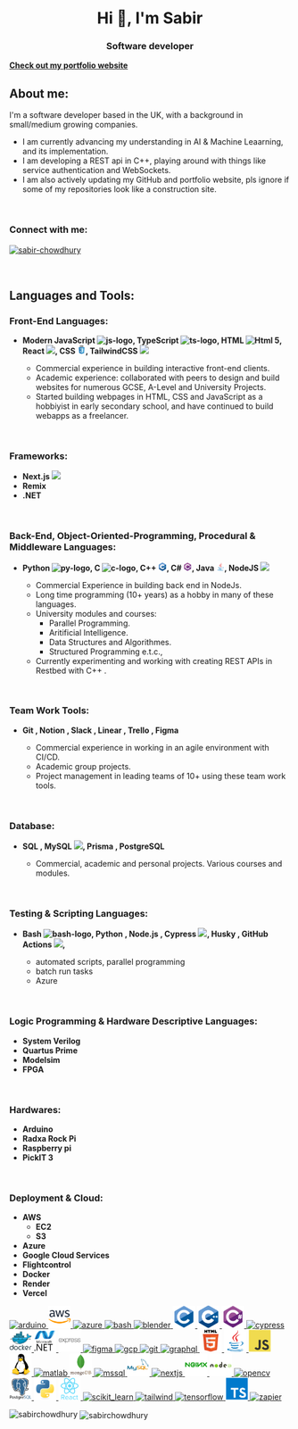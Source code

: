 
<h1 align="center">Hi 👋, I'm Sabir</h1>
<h3 align="center">Software developer</h3>

[**Check out my portfolio website**](https://sabirc.vercel.app/)

<h2 align="left">About me:</h2>  

I'm a software developer based in the UK, with a background in small/medium growing companies.

- I am currently advancing my understanding in AI & Machine Leaarning, and its implementation.
- I am developing a REST api in C++, playing around with things like service authentication and WebSockets.
- I am also actively updating my GitHub and portfolio website, pls ignore if some of my repositories look like a construction site.

<!---
<h2 align="left">About me:</h2>  
My journey into the world of programming began when I was just 12 years old through my older brother, who at the time was studying Computer Science for his GCSE's. I grew up in a family where everything is a competition, and I was adamant that I could create a better game than him. Little did I know that this initial spark of ambition would evolve into a passion for creating applications, games, and even venturing into the realm of robotics. <br><br>

I've recently graduated with a BEng in Computer Systems Engineering (A blend of computer science and electronics) from The University of Bath. I had the opportunity to work full-time as a full stack developer at an exciting startup through my placement year. Working closely with the founder, CTO and senior developers was an invaluable experience that enriched me with a wealth of knowledge and practical skills.  

Subsequently, during my final year, I embarked on a part-time internship as an Investment Analyst at Europe's leading pre-seed investment fund for university startups. This unique opportunity allowed me to explore the business side of the startup world. The knowledge I acquired during this time has propelled me forward on my path to becoming a well-rounded programmer with a keen understanding of business dynamics.  

Currently, I am actively seeking a new employment opportunity that will enable me to continue my career in software development.
-->

<br />
<h3 align="left">Connect with me:</h3>
<p align="left">
<a href="https://linkedin.com/in/sabir-chowdhury" target="blank"><img align="center" src="https://raw.githubusercontent.com/rahuldkjain/github-profile-readme-generator/master/src/images/icons/Social/linked-in-alt.svg" alt="sabir-chowdhury" height="30" width="40" /></a>
</p>

<br />


<h2 align="left">Languages and Tools:</h2>

<h3 align="left">Front-End Languages:</h3>

 
- **Modern JavaScript <img src="https://seeklogo.com/images/J/javascript-logo-8892AEFCAC-seeklogo.com.png" alt="js-logo" width="15"/>,
 TypeScript <img src="https://seeklogo.com/images/T/typescript-logo-B29A3F462D-seeklogo.com.png" alt="ts-logo" width="15"/>,
 HTML <img src="https://cdn-icons-png.flaticon.com/128/5968/5968267.png" alt="Html 5" width="15">,
 React <img src="https://upload.wikimedia.org/wikipedia/commons/thumb/a/a7/React-icon.svg/2300px-React-icon.svg.png" width="15"/>,
 CSS <img width="15" src="https://raw.githubusercontent.com/devicons/devicon/master/icons/css3/css3-original-wordmark.svg" alt="css3">,
 TailwindCSS <img src="https://upload.wikimedia.org/wikipedia/commons/thumb/d/d5/Tailwind_CSS_Logo.svg/2048px-Tailwind_CSS_Logo.svg.png" width="15"/>**

  - Commercial experience in building interactive front-end clients.
  - Academic experience: collaborated with peers to design and build websites for numerous GCSE, A-Level and University Projects.
  - Started building webpages in HTML, CSS and JavaScript as a hobbiyist in early secondary school, and have continued to build webapps as a freelancer.

<br />
<h3 align="left">Frameworks:</h3>

- **Next.js** <img src="https://cdn.worldvectorlogo.com/logos/next-js.svg" width="15"/> 
- **Remix** <img src="https://avatars.githubusercontent.com/u/64235328?s=200&v=4" alt="" width="15"/>
- **.NET** <img src="https://cdn.iconscout.com/icon/free/png-256/free-dotnet-283005.png" alt="" width="15"/>


<br />
<h3 align="left">Back-End, Object-Oriented-Programming, Procedural & Middleware Languages:</h3>

- **Python <img src="https://upload.wikimedia.org/wikipedia/commons/thumb/c/c3/Python-logo-notext.svg/1024px-Python-logo-notext.svg.png" alt="py-logo" width="15"/>,
C <img src="https://upload.wikimedia.org/wikipedia/commons/thumb/1/18/C_Programming_Language.svg/1200px-C_Programming_Language.svg.png" alt="c-logo" width="15"/>,
C++ <img src="https://raw.githubusercontent.com/devicons/devicon/master/icons/cplusplus/cplusplus-original.svg" alt="cpp-logo" width="15"/>,
C# <img src="https://raw.githubusercontent.com/devicons/devicon/master/icons/csharp/csharp-original.svg" alt="csharp-logo" width="15"/>,
Java <img src="https://raw.githubusercontent.com/devicons/devicon/master/icons/java/java-original.svg" alt="java logo" width="15"/>,
NodeJS <img src="https://upload.wikimedia.org/wikipedia/commons/thumb/d/d9/Node.js_logo.svg/2560px-Node.js_logo.svg.png" width="15">**

  - Commercial Experience in building back end in NodeJs.
  - Long time programming (10+ years) as a hobby in many of these languages.
  - University modules and courses:
    - Parallel Programming.
    - Aritificial Intelligence.
    - Data Structures and Algorithmes.
    - Structured Programming e.t.c.,
  - Currently experimenting and working with creating REST APIs in Restbed with C++ .


<br />
<h3 align="left">Team Work Tools:</h3>

- **Git <img src="https://git-scm.com/images/logos/downloads/Git-Icon-1788C.png" alt="" width="15"/>,
Notion <img src="https://upload.wikimedia.org/wikipedia/commons/thumb/e/e9/Notion-logo.svg/2048px-Notion-logo.svg.png" alt="" width="15"/>,
Slack <img src="https://upload.wikimedia.org/wikipedia/commons/thumb/d/d5/Slack_icon_2019.svg/2048px-Slack_icon_2019.svg.png" alt="" width="15"/>,
Linear <img src="https://images.ctfassets.net/9haz2glq4wt0/3pLBZlnZeQuRqYvrzICdup/136e9ac5571abed7811bdf28dae873da/Linear_App_Logo.webp" alt="" width="15"/>,
Trello <img src="https://cdn.icon-icons.com/icons2/3041/PNG/512/trello_logo_icon_189227.png" alt="" width="15"/>,
Figma <img src="https://brandeps.com/logo-download/F/Figma-logo-vector-01.svg" alt="" width="15"/>**

  - Commercial experience in working in an agile environment with CI/CD.
  - Academic group projects.
  - Project management in leading teams of 10+ using these team work tools.


<br />
<h3 align="left">Database:</h3>

- **SQL <img src="https://static-00.iconduck.com/assets.00/sql-database-sql-azure-icon-1955x2048-4pmty46t.png" alt="" width="15"/>,
MySQL <img src="https://cdn.worldvectorlogo.com/logos/mysql-6.svg" width="15"/>,
Prisma <img src="https://cdn.worldvectorlogo.com/logos/prisma-2.svg" alt="" height="15"/>,
PostgreSQL <img src="https://cdn-icons-png.flaticon.com/512/5968/5968342.png" alt="" width="15"/>**

  - Commercial, academic and personal projects. Various courses and modules.


<br />
<h3 align="left">Testing & Scripting Languages:</h3>

- **Bash <img src="https://upload.wikimedia.org/wikipedia/commons/thumb/4/4b/Bash_Logo_Colored.svg/1200px-Bash_Logo_Colored.svg.png" alt="bash-logo" width="15"/>,
Python <img src="https://upload.wikimedia.org/wikipedia/commons/thumb/c/c3/Python-logo-notext.svg/701px-Python-logo-notext.svg.png" alt="" width="15"/>,
Node.js <img src="https://upload.wikimedia.org/wikipedia/commons/thumb/d/d9/Node.js_logo.svg/2560px-Node.js_logo.svg.png" alt="" width="15"/>,
Cypress <img src="https://blog.knoldus.com/wp-content/uploads/2022/04/cypress.png" width="15"/>,
Husky <img src="https://cdn-icons-png.flaticon.com/512/281/281579.png" alt="" width="15"/>,
GitHub Actions <img src="https://avatars.githubusercontent.com/u/44036562?s=280&v=4" width="15"/>,**

  - automated scripts, parallel programming
  - batch run tasks
  - Azure





<br />
<h3 align="left">Logic Programming & Hardware Descriptive Languages:</h3>

- **System Verilog <img src="https://upload.wikimedia.org/wikipedia/en/e/ef/SystemVerilog_logo.png" alt="" width="15"/>**
- **Quartus Prime <img src="https://www.jackenhack.com/wp-content/uploads/2020/01/Quartus_prime_icon.png" alt="" width="15"/>**
- **Modelsim <img src="https://downloadlynet.ir/wp-content/uploads/2020/03/ModelSim.png" alt="" width="15"/>**
- **FPGA <img src="https://icons.veryicon.com/png/o/miscellaneous/2022-complete-collection-of-alibaba-cloud/fpga-2.png" alt="" width="15"/>**


<br />
<h3 align="left">Hardwares:</h3>

- **Arduino <img src="https://static-00.iconduck.com/assets.00/arduino-icon-2048x1397-pmu0lemh.png" alt="" width="15"/>**
- **Radxa Rock Pi <img src="https://dl.radxa.com/media/logo/rockpi1x4.svg" alt="" height="15"/>**
- **Raspberry pi <img src="https://cdn.worldvectorlogo.com/logos/raspberry-pi.svg" alt="" width="15"/>**
- **PickIT 3 <img src="https://sigaris-electronics.eu/wp-content/uploads/2018/09/Microchip_Miniaturka_300x300.jpg" alt="" width="15"/>**


<br />
<h3 align="left">Deployment & Cloud:</h3>

- **AWS <img src="" alt="" width="15"/>**
  - **EC2 <img src="" alt="" width="15"/>** 
  - **S3 <img src="" alt="" width="15"/>**
- **Azure <img src="" alt="" width="15"/>**
- **Google Cloud Services <img src="" alt="" width="15"/>**
- **Flightcontrol <img src="" alt="" width="15"/>**
- **Docker <img src="" alt="" width="15"/>**
- **Render <img src="" alt="" width="15"/>**
- **Vercel <img src="" alt="" width="15"/>**





















<p align="left">
<a href="https://www.arduino.cc/" target="_blank" rel="noreferrer">
<img src="https://cdn.worldvectorlogo.com/logos/arduino-1.svg" alt="arduino" width="40" height="40"/> </a>
<a href="https://aws.amazon.com" target="_blank" rel="noreferrer">
<img src="https://raw.githubusercontent.com/devicons/devicon/master/icons/amazonwebservices/amazonwebservices-original-wordmark.svg" alt="aws" width="40" height="40"/> </a>
<a href="https://azure.microsoft.com/en-in/" target="_blank" rel="noreferrer">
<img src="https://www.vectorlogo.zone/logos/microsoft_azure/microsoft_azure-icon.svg" alt="azure" width="40" height="40"/> </a>
<a href="https://www.gnu.org/software/bash/" target="_blank" rel="noreferrer">
<img src="https://www.vectorlogo.zone/logos/gnu_bash/gnu_bash-icon.svg" alt="bash" width="40" height="40"/> </a>
<a href="https://www.blender.org/" target="_blank" rel="noreferrer"> 
<img src="https://download.blender.org/branding/community/blender_community_badge_white.svg" alt="blender" width="40" height="40"/> </a>
<a href="https://www.cprogramming.com/" target="_blank" rel="noreferrer">
<img src="https://raw.githubusercontent.com/devicons/devicon/master/icons/c/c-original.svg" alt="c" width="40" height="40"/> </a>
<a href="https://www.w3schools.com/cpp/" target="_blank" rel="noreferrer">
<img src="https://raw.githubusercontent.com/devicons/devicon/master/icons/cplusplus/cplusplus-original.svg" alt="cplusplus" width="40" height="40"/> </a>
<a href="https://www.w3schools.com/cs/" target="_blank" rel="noreferrer">
<img src="https://raw.githubusercontent.com/devicons/devicon/master/icons/csharp/csharp-original.svg" alt="csharp" width="40" height="40"/> </a>
<a href="https://www.cypress.io" target="_blank" rel="noreferrer">
<img src="https://raw.githubusercontent.com/simple-icons/simple-icons/6e46ec1fc23b60c8fd0d2f2ff46db82e16dbd75f/icons/cypress.svg" alt="cypress" width="40" height="40"/> </a>
<a href="https://www.docker.com/" target="_blank" rel="noreferrer">
<img src="https://raw.githubusercontent.com/devicons/devicon/master/icons/docker/docker-original-wordmark.svg" alt="docker" width="40" height="40"/> </a>
<a href="https://dotnet.microsoft.com/" target="_blank" rel="noreferrer">
<img src="https://raw.githubusercontent.com/devicons/devicon/master/icons/dot-net/dot-net-original-wordmark.svg" alt="dotnet" width="40" height="40"/> </a>
<a href="https://expressjs.com" target="_blank" rel="noreferrer"> <img src="https://raw.githubusercontent.com/devicons/devicon/master/icons/express/express-original-wordmark.svg" alt="express" width="40" height="40"/> </a> <a href="https://www.figma.com/" target="_blank" rel="noreferrer">
<img src="https://www.vectorlogo.zone/logos/figma/figma-icon.svg" alt="figma" width="40" height="40"/> </a>
<a href="https://cloud.google.com" target="_blank" rel="noreferrer">
<img src="https://www.vectorlogo.zone/logos/google_cloud/google_cloud-icon.svg" alt="gcp" width="40" height="40"/> </a>
<a href="https://git-scm.com/" target="_blank" rel="noreferrer">
<img src="https://www.vectorlogo.zone/logos/git-scm/git-scm-icon.svg" alt="git" width="40" height="40"/> </a>
<a href="https://graphql.org" target="_blank" rel="noreferrer">
<img src="https://www.vectorlogo.zone/logos/graphql/graphql-icon.svg" alt="graphql" width="40" height="40"/> </a>
<a href="https://www.w3.org/html/" target="_blank" rel="noreferrer">
<img src="https://raw.githubusercontent.com/devicons/devicon/master/icons/html5/html5-original-wordmark.svg" alt="html5" width="40" height="40"/> </a>
<a href="https://www.java.com" target="_blank" rel="noreferrer">
<img src="https://raw.githubusercontent.com/devicons/devicon/master/icons/java/java-original.svg" alt="java" width="40" height="40"/> </a>
<a href="https://developer.mozilla.org/en-US/docs/Web/JavaScript" target="_blank" rel="noreferrer">
<img src="https://raw.githubusercontent.com/devicons/devicon/master/icons/javascript/javascript-original.svg" alt="javascript" width="40" height="40"/> </a>
<a href="https://www.linux.org/" target="_blank" rel="noreferrer">
<img src="https://raw.githubusercontent.com/devicons/devicon/master/icons/linux/linux-original.svg" alt="linux" width="40" height="40"/> </a>
<a href="https://www.mathworks.com/" target="_blank" rel="noreferrer">
<img src="https://upload.wikimedia.org/wikipedia/commons/2/21/Matlab_Logo.png" alt="matlab" width="40" height="40"/> </a>
<a href="https://www.mongodb.com/" target="_blank" rel="noreferrer">
<img src="https://raw.githubusercontent.com/devicons/devicon/master/icons/mongodb/mongodb-original-wordmark.svg" alt="mongodb" width="40" height="40"/> </a>
<a href="https://www.microsoft.com/en-us/sql-server" target="_blank" rel="noreferrer">
<img src="https://www.svgrepo.com/show/303229/microsoft-sql-server-logo.svg" alt="mssql" width="40" height="40"/> </a>
<a href="https://www.mysql.com/" target="_blank" rel="noreferrer">
<img src="https://raw.githubusercontent.com/devicons/devicon/master/icons/mysql/mysql-original-wordmark.svg" alt="mysql" width="40" height="40"/> </a>
<a href="https://nextjs.org/" target="_blank" rel="noreferrer">
<img src="https://cdn.worldvectorlogo.com/logos/nextjs-2.svg" alt="nextjs" width="40" height="40"/> </a>
<a href="https://www.nginx.com" target="_blank" rel="noreferrer">
<img src="https://raw.githubusercontent.com/devicons/devicon/master/icons/nginx/nginx-original.svg" alt="nginx" width="40" height="40"/> </a>
<a href="https://nodejs.org" target="_blank" rel="noreferrer">
<img src="https://raw.githubusercontent.com/devicons/devicon/master/icons/nodejs/nodejs-original-wordmark.svg" alt="nodejs" width="40" height="40"/> </a>
<a href="https://opencv.org/" target="_blank" rel="noreferrer">
<img src="https://www.vectorlogo.zone/logos/opencv/opencv-icon.svg" alt="opencv" width="40" height="40"/> </a>
<a href="https://www.postgresql.org" target="_blank" rel="noreferrer">
<img src="https://raw.githubusercontent.com/devicons/devicon/master/icons/postgresql/postgresql-original-wordmark.svg" alt="postgresql" width="40" height="40"/> </a>
<a href="https://www.python.org" target="_blank" rel="noreferrer">
<img src="https://raw.githubusercontent.com/devicons/devicon/master/icons/python/python-original.svg" alt="python" width="40" height="40"/> </a>
<a href="https://reactjs.org/" target="_blank" rel="noreferrer">
<img src="https://raw.githubusercontent.com/devicons/devicon/master/icons/react/react-original-wordmark.svg" alt="react" width="40" height="40"/> </a>
<a href="https://scikit-learn.org/" target="_blank" rel="noreferrer">
<img src="https://upload.wikimedia.org/wikipedia/commons/0/05/Scikit_learn_logo_small.svg" alt="scikit_learn" width="40" height="40"/> </a>
<a href="https://tailwindcss.com/" target="_blank" rel="noreferrer">
<img src="https://www.vectorlogo.zone/logos/tailwindcss/tailwindcss-icon.svg" alt="tailwind" width="40" height="40"/> </a>
<a href="https://www.tensorflow.org" target="_blank" rel="noreferrer">
<img src="https://www.vectorlogo.zone/logos/tensorflow/tensorflow-icon.svg" alt="tensorflow" width="40" height="40"/> </a>
<a href="https://www.typescriptlang.org/" target="_blank" rel="noreferrer">
<img src="https://raw.githubusercontent.com/devicons/devicon/master/icons/typescript/typescript-original.svg" alt="typescript" width="40" height="40"/> </a>
<a href="https://zapier.com" target="_blank" rel="noreferrer">
<img src="https://www.vectorlogo.zone/logos/zapier/zapier-icon.svg" alt="zapier" width="40" height="40"/> </a> </p>


<p><img align="left" src="https://github-readme-stats.vercel.app/api/top-langs?username=sabirchowdhury&show_icons=true&locale=en&layout=compact" alt="sabirchowdhury" /></p>


<p>&nbsp;<img align="center" src="https://github-readme-stats.vercel.app/api?username=sabirchowdhury&show_icons=true&locale=en" alt="sabirchowdhury" /></p>
